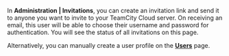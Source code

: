 [//]: # (title: Inviting Users)
[//]: # (auxiliary-id: Inviting Users)

In __Administration | Invitations__, you can create an invitation link and send it to anyone you want to invite to your TeamCity Cloud server. On receiving an email, this user will be able to choose their username and password for authentication. You will see the status of all invitations on this page.

Alternatively, you can manually create a user profile on the __[Users](managing-users-and-user-groups.md)__ page.